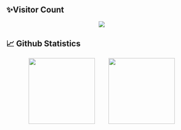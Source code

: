 ## ✨Visitor Count
<div align="center">
    <img src="https://profile-counter.glitch.me/Christmas/count.svg">
</div>

## 📈 Github Statistics

<div align="center">
    <span>&emsp;&emsp;</span>
    <img height="175px" src="https://github-readme-stats.vercel.app/api?username=WA-automat&count_private=true&show_icons=true&theme=dark" />
    <span>&emsp;&emsp;</span>
    <img height="175px" src="https://github-readme-stats.vercel.app/api/top-langs/?username=WA-automat&layout=compact&langs_count=8&theme=dark" />
    <span>&emsp;&emsp;</span>
</div>
